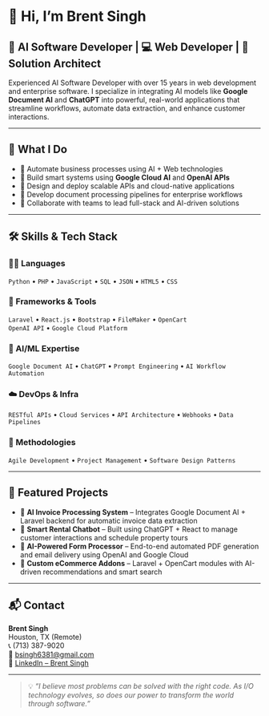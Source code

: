 # 👋 Hi, I’m Brent Singh

## 🧠 AI Software Developer | 💻 Web Developer | 🚀 Solution Architect

Experienced AI Software Developer with over 15 years in web development and enterprise software. I specialize in integrating AI models like **Google Document AI** and **ChatGPT** into powerful, real-world applications that streamline workflows, automate data extraction, and enhance customer interactions.

---

## 🚀 What I Do

- 🔄 Automate business processes using AI + Web technologies  
- 🧠 Build smart systems using **Google Cloud AI** and **OpenAI APIs**  
- 🔧 Design and deploy scalable APIs and cloud-native applications  
- 🧾 Develop document processing pipelines for enterprise workflows  
- 🤝 Collaborate with teams to lead full-stack and AI-driven solutions  

---

## 🛠️ Skills & Tech Stack

### 🧑‍💻 Languages  
`Python` • `PHP` • `JavaScript` • `SQL` • `JSON` • `HTML5` • `CSS`

### 🧰 Frameworks & Tools  
`Laravel` • `React.js` • `Bootstrap` • `FileMaker` • `OpenCart`  
`OpenAI API` • `Google Cloud Platform`

### 🤖 AI/ML Expertise  
`Google Document AI` • `ChatGPT` • `Prompt Engineering` • `AI Workflow Automation`

### ☁️ DevOps & Infra  
`RESTful APIs` • `Cloud Services` • `API Architecture` • `Webhooks` • `Data Pipelines`

### 🧠 Methodologies  
`Agile Development` • `Project Management` • `Software Design Patterns`

---

## 📂 Featured Projects

- 🔗 **AI Invoice Processing System** – Integrates Google Document AI + Laravel backend for automatic invoice data extraction  
- 🔗 **Smart Rental Chatbot** – Built using ChatGPT + React to manage customer interactions and schedule property tours  
- 🔗 **AI-Powered Form Processor** – End-to-end automated PDF generation and email delivery using OpenAI and Google Cloud  
- 🔗 **Custom eCommerce Addons** – Laravel + OpenCart modules with AI-driven recommendations and smart search  

---

## 📬 Contact

**Brent Singh**  
Houston, TX (Remote)  
📞 (713) 387-9020  
📧 bsingh6381@gmail.com  
🔗 [LinkedIn – Brent Singh](https://linkedin.com/in/brent-singh)

---

> 💡 *“I believe most problems can be solved with the right code. As I/O technology evolves, so does our power to transform the world through software.”*

